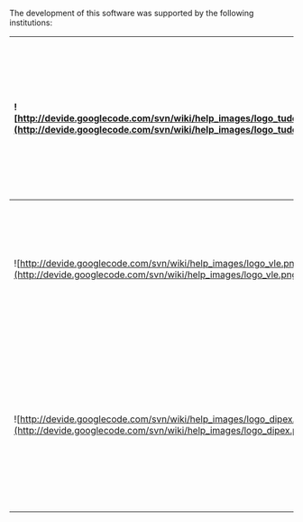 The development of this software was supported by the following institutions:

| ![http://devide.googlecode.com/svn/wiki/help_images/logo_tudelft.png](http://devide.googlecode.com/svn/wiki/help_images/logo_tudelft.png) | The Delft University of Technology (TU Delft), my fabulous employer and permanent research home.  We Do Really Cool Stuff(tm). |
|:------------------------------------------------------------------------------------------------------------------------------------------|:-------------------------------------------------------------------------------------------------------------------------------|
| ![http://devide.googlecode.com/svn/wiki/help_images/logo_vle.png](http://devide.googlecode.com/svn/wiki/help_images/logo_vle.png)         | The Virtual Laboratory for e-Science (VL-e) project has partly funded recent development of the software.                      |
| ![http://devide.googlecode.com/svn/wiki/help_images/logo_dipex.png](http://devide.googlecode.com/svn/wiki/help_images/logo_dipex.png)     | Development of Improved endo-Prostheses for the upper EXtremity, or DIPEX, is the research programme where it all began. DSCAS1, DSCAS3 and finally DeVIDE. |